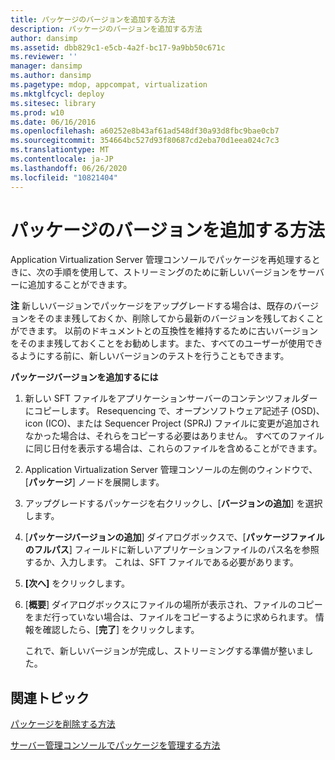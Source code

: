 ```yaml
---
title: パッケージのバージョンを追加する方法
description: パッケージのバージョンを追加する方法
author: dansimp
ms.assetid: dbb829c1-e5cb-4a2f-bc17-9a9bb50c671c
ms.reviewer: ''
manager: dansimp
ms.author: dansimp
ms.pagetype: mdop, appcompat, virtualization
ms.mktglfcycl: deploy
ms.sitesec: library
ms.prod: w10
ms.date: 06/16/2016
ms.openlocfilehash: a60252e8b43af61ad548df30a93d8fbc9bae0cb7
ms.sourcegitcommit: 354664bc527d93f80687cd2eba70d1eea024c7c3
ms.translationtype: MT
ms.contentlocale: ja-JP
ms.lasthandoff: 06/26/2020
ms.locfileid: "10821404"
---
```

# パッケージのバージョンを追加する方法


Application Virtualization Server 管理コンソールでパッケージを再処理するときに、次の手順を使用して、ストリーミングのために新しいバージョンをサーバーに追加することができます。

**注** 新しいバージョンでパッケージをアップグレードする場合は、既存のバージョンをそのまま残しておくか、削除してから最新のバージョンを残しておくことができます。 以前のドキュメントとの互換性を維持するために古いバージョンをそのまま残しておくことをお勧めします。また、すべてのユーザーが使用できるようにする前に、新しいバージョンのテストを行うこともできます。

 

**パッケージバージョンを追加するには**

1.  新しい SFT ファイルをアプリケーションサーバーのコンテンツフォルダーにコピーします。 Resequencing で、オープンソフトウェア記述子 (OSD)、icon (ICO)、または Sequencer Project (SPRJ) ファイルに変更が追加されなかった場合は、それらをコピーする必要はありません。 すべてのファイルに同じ日付を表示する場合は、これらのファイルを含めることができます。

2.  Application Virtualization Server 管理コンソールの左側のウィンドウで、[**パッケージ**] ノードを展開します。

3.  アップグレードするパッケージを右クリックし、[**バージョンの追加**] を選択します。

4.  [**パッケージバージョンの追加**] ダイアログボックスで、[**パッケージファイルのフルパス**] フィールドに新しいアプリケーションファイルのパス名を参照するか、入力します。 これは、SFT ファイルである必要があります。

5.  **[次へ]** をクリックします。

6.  [**概要**] ダイアログボックスにファイルの場所が表示され、ファイルのコピーをまだ行っていない場合は、ファイルをコピーするように求められます。 情報を確認したら、[**完了**] をクリックします。

    これで、新しいバージョンが完成し、ストリーミングする準備が整いました。

## 関連トピック


[パッケージを削除する方法](how-to-delete-a-packageserver.md)

[サーバー管理コンソールでパッケージを管理する方法](how-to-manage-packages-in-the-server-management-console.md)

 

 





